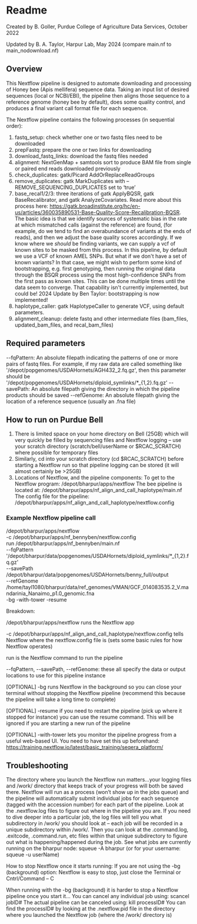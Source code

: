 <h1>Readme</h1>

Created by B. Goller, Purdue College of Agriculture Data Services, October 2022

Updated by B. A. Taylor, Harpur Lab, May 2024 (compare main.nf to main_nodownload.nf)

<h2>Overview</h2>
This Nextflow pipeline is designed to automate downloading and processing of Honey bee (Apis mellifera) sequence data. Taking an input list of desired sequences (local or NCBI/EBI), the pipeline then aligns those sequence to a reference genome (honey bee by default), does some quality control, and produces a final variant call format file for each sequence.

The Nextflow pipeline contains the following processes (in sequential order):
1)	fastq_setup: check whether one or two fastq files need to be downloaded
2)	prepFastq: prepare the one or two links for downloading
3)	download_fastq_links: download the fastq files needed
4)	alignment: NextGenMap + samtools sort to produce BAM file from single or paired end reads downloaded previously
5)	check_duplicates: gatk/Picard AddOrReplaceReadGroups
6)	remove_duplicates: gatk MarkDuplicates with –REMOVE_SEQUENCING_DUPLICATES set to ‘true’
7)	base_recal1/2/3: three iterations of gatk ApplyBQSR, gatk BaseRecalibrator, and gatk AnalyzeCovariates. Read more about this process here: https://gatk.broadinstitute.org/hc/en-us/articles/360035890531-Base-Quality-Score-Recalibration-BQSR. The basic idea is that we identify sources of systematic bias in the rate at which mismatched calls (against the reference) are found, (for example, do we tend to find an overabundance of variants at the ends of reads), and then we adjust the base quality scores accordingly. If we know where we *should* be finding variants, we can supply a vcf of known sites to be masked from this process. In this pipeline, by default we use a VCF of known AMEL SNPs. But what if we don't have a set of known variants? In that case, we might wish to perform some kind of bootstrapping, e.g. first genotyping, then running the original data through the BSQR process using the most high-confidence SNPs from the first pass as known sites. This can be done multiple times until the data seem to converge. That capability isn't currently implemented, but could be!
2024 Update by Ben Taylor: bootstrapping is now implemented!
8)	haplotype_caller: gatk HaplotypeCaller to generate VCF, using default parameters. 
9)	alignment_cleanup: delete fastq and other intermediate files (bam_files, updated_bam_files, and recal_bam_files)

<h2>Required parameters</h2>
--fqPattern: An absolute filepath indicating the patterns of one or more pairs of fastq files. For example, if my raw data are called something like '/depot/popgenomes/USDAHornets/AGH432_2.fq.gz', then this parameter should be '/depot/popgenomes/USDAHornets/diploid_symlinks/*_{1,2}.fq.gz'
--savePath: An absolute filepath giving the directory in which the pipeline products should be saved
--refGenome: An absolute filepath giving the location of a reference sequence (usually an .fna file)

<h2>How to run on Purdue Bell</h2>

1)	There is limited space on your home directory on Bell (25GB) which will very quickly be filled by sequencing files and Nextflow logging – use your scratch directory (scratch/bell/userName or $RCAC_SCRATCH) where possible for temporary files
2)	Similarly, cd into your scratch directory (cd $RCAC_SCRATCH) before starting a Nextflow run so that pipeline logging can be stored (it will almost certainly be >25GB)
3)	Locations of Nextflow, and the pipeline components:
To get to the Nextflow program: /depot/bharpur/apps/nextflow
The bee pipeline is located at: /depot/bharpur/apps/nf_align_and_call_haplotype/main.nf
The config file for the pipeline: /depot/bharpur/apps/nf_align_and_call_haplotype/nextflow.config

<h3>Example Nextflow pipeline call</h3>

/depot/bharpur/apps/nextflow  \
-c /depot/bharpur/apps/nf_bennyben/nextflow.config \
run /depot/bharpur/apps/nf_bennyben/main.nf \
--fqPattern '/depot/bharpur/data/popgenomes/USDAHornets/diploid_symlinks/*_{1,2}.fq.gz' \
--savePath /depot/bharpur/data/popgenomes/USDAHornets/benny_full/output \
--refGenome /home/tayl1080/bharpur/data/ref_genomes/VMAN/GCF_014083535.2_V.mandarinia_Nanaimo_p1.0_genomic.fna \
-bg -with-tower -resume

Breakdown:

/depot/bharpur/apps/nextflow runs the Nextflow app

-c /depot/bharpur/apps/nf_align_and_call_haplotype/nextflow.config tells Nextflow where the nextflow.config file is (sets some basic rules for how Nextflow operates)

run is the Nextflow command to run the pipeline

--fqPattern, --savePath, --refGenome: these all specify the data or output locations to use for this pipeline instance

[OPTIONAL] -bg runs Nextflow in the background so you can close your terminal without stopping the Nextflow pipeline (recommend this because the pipeline will take a long time to complete)

[OPTIONAL] -resume if you need to restart the pipeline (pick up where it stopped for instance) you can use the resume command. This will be ignored if you are starting a new run of the pipeline

[OPTIONAL] -with-tower lets you monitor the pipeline progress from a useful web-based UI. You need to have set this up beforehand: https://training.nextflow.io/latest/basic_training/seqera_platform/

<h2>Troubleshooting</h2>
The directory where you launch the Nextflow run matters…your logging files and /work/ directory that keeps track of your progress will both be saved there. Nextflow will run as a process (won’t show up in the jobs queue) and the pipeline will automatically submit individual jobs for each sequence (tagged with the accession number) for each part of the pipeline. 
Look at the .nextflow.log files to figure out where in the pipeline you are. If you need to dive deeper into a particular job, the log files will tell you what subdirectory in /work/ you should look at – each job will be recorded in a unique subdirectory within /work/. Then you can look at the .command.log, .exitcode, .command.run, etc files within that unique subdirectory to figure out what is happening/happened during the job.
See what jobs are currently running on the bharpur node: squeue -A bharpur (or for your username: squeue -u userName)

How to stop Nextflow once it starts running:
If you are not using the -bg (background) option: Nextflow is easy to stop, just close the Terminal or Cntrl/Command – C

When running with the -bg (background) it is harder to stop a Nextflow pipeline once you start it…
You can cancel any individual job using: scancel jobID#
The actual pipeline can be canceled using: kill processID#
You can find the processID# by looking at the .nextflow.pid file in the directory where you launched the Nextflow job (where the /work/ directory is)
